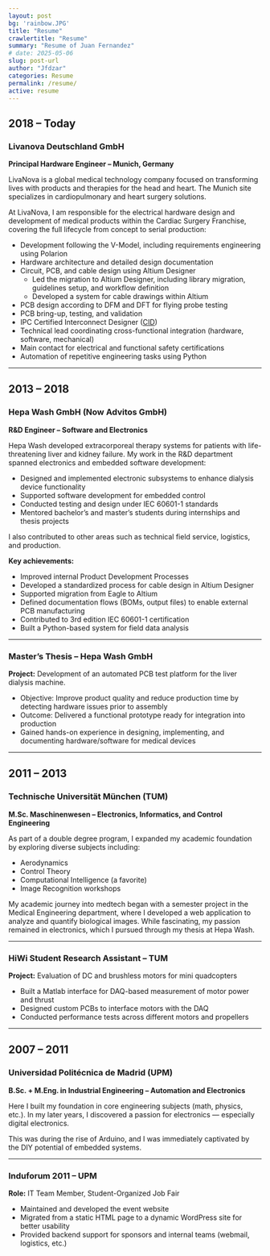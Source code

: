 ```yaml
---
layout: post
bg: 'rainbow.JPG'
title: "Resume"
crawlertitle: "Resume"
summary: "Resume of Juan Fernandez"
# date: 2025-05-06
slug: post-url
author: "Jfdzar"
categories: Resume
permalink: /resume/
active: resume
---
```

## 2018 – Today  
### Livanova Deutschland GmbH  
**Principal Hardware Engineer – Munich, Germany**

LivaNova is a global medical technology company focused on transforming lives with products and therapies for the head and heart. The Munich site specializes in cardiopulmonary and heart surgery solutions.

At LivaNova, I am responsible for the electrical hardware design and development of medical products within the Cardiac Surgery Franchise, covering the full lifecycle from concept to serial production:

- Development following the V-Model, including requirements engineering using Polarion  
- Hardware architecture and detailed design documentation  
- Circuit, PCB, and cable design using Altium Designer  
  - Led the migration to Altium Designer, including library migration, guidelines setup, and workflow definition  
  - Developed a system for cable drawings within Altium  
- PCB design according to DFM and DFT for flying probe testing  
- PCB bring-up, testing, and validation  
- IPC Certified Interconnect Designer ([CID](https://www.ipc.org/ipc-designer-certification-program))  
- Technical lead coordinating cross-functional integration (hardware, software, mechanical)  
- Main contact for electrical and functional safety certifications  
- Automation of repetitive engineering tasks using Python  

---

## 2013 – 2018  
### Hepa Wash GmbH (Now Advitos GmbH)  
**R&D Engineer – Software and Electronics**

Hepa Wash developed extracorporeal therapy systems for patients with life-threatening liver and kidney failure. My work in the R&D department spanned electronics and embedded software development:

- Designed and implemented electronic subsystems to enhance dialysis device functionality  
- Supported software development for embedded control  
- Conducted testing and design under IEC 60601-1 standards  
- Mentored bachelor’s and master’s students during internships and thesis projects  

I also contributed to other areas such as technical field service, logistics, and production.

**Key achievements:**

- Improved internal Product Development Processes  
- Developed a standardized process for cable design in Altium Designer  
- Supported migration from Eagle to Altium  
- Defined documentation flows (BOMs, output files) to enable external PCB manufacturing  
- Contributed to 3rd edition IEC 60601-1 certification  
- Built a Python-based system for field data analysis  

---

### Master’s Thesis – Hepa Wash GmbH

**Project:** Development of an automated PCB test platform for the liver dialysis machine.

- Objective: Improve product quality and reduce production time by detecting hardware issues prior to assembly  
- Outcome: Delivered a functional prototype ready for integration into production  
- Gained hands-on experience in designing, implementing, and documenting hardware/software for medical devices  

---

## 2011 – 2013  
### Technische Universität München (TUM)  
**M.Sc. Maschinenwesen – Electronics, Informatics, and Control Engineering**

As part of a double degree program, I expanded my academic foundation by exploring diverse subjects including:

- Aerodynamics  
- Control Theory  
- Computational Intelligence (a favorite)  
- Image Recognition workshops  

My academic journey into medtech began with a semester project in the Medical Engineering department, where I developed a web application to analyze and quantify biological images. While fascinating, my passion remained in electronics, which I pursued through my thesis at Hepa Wash.

---

### HiWi Student Research Assistant – TUM  

**Project:** Evaluation of DC and brushless motors for mini quadcopters

- Built a Matlab interface for DAQ-based measurement of motor power and thrust  
- Designed custom PCBs to interface motors with the DAQ  
- Conducted performance tests across different motors and propellers  

---

## 2007 – 2011  
### Universidad Politécnica de Madrid (UPM)  
**B.Sc. + M.Eng. in Industrial Engineering – Automation and Electronics**

Here I built my foundation in core engineering subjects (math, physics, etc.). In my later years, I discovered a passion for electronics — especially digital electronics.

This was during the rise of Arduino, and I was immediately captivated by the DIY potential of embedded systems.

---

### Induforum 2011 – UPM  

**Role:** IT Team Member, Student-Organized Job Fair

- Maintained and developed the event website  
- Migrated from a static HTML page to a dynamic WordPress site for better usability  
- Provided backend support for sponsors and internal teams (webmail, logistics, etc.)

